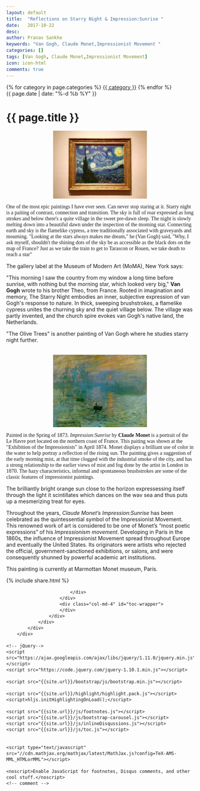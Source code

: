 ```yaml
---
layout: default
title:  "Reflections on Starry Night & Impression:Sunrise "
date:   2017-10-22
desc: 
author: Pranav Sankhe
keywords: "Van Gogh, Claude Monet,Impressionist Movement "
categories: []
tags: [Van Gogh, Claude Monet,Impressionist Movement]
icon: icon-html
comments: true
---
```


<div class="wrapper wrapper-content  animated fadeInRight article">
    <div class="row">
        <div class="col-lg-10 col-lg-offset-1">
            <div class="ibox">
                <div class="ibox-content">
                    <div class="pull-right">
                        {% for category in page.categories %}
                            <a class="btn btn-white btn-xs" href="{{ category | downcase | prepend: '/' | prepend: site.baseurl }}">{{ category }}</a>
                        {% endfor %}
                    </div>

<div class="text-center article-title">
                    <span class="text-muted"><i class="fa fa-clock-o"></i> {{ page.date | date: "%-d %b %Y" }}</span>
                        <h1>
                            {{ page.title }}
                        </h1>
                    </div>


<div style="display: flex; justify-content: center;">
<img src="https://raw.githubusercontent.com/sabSAThai/sabSAThai.github.io/master/static/assets/img/blog/paintings/starry_night.jpg" alt='The Starry Night'  width="50%" height="50%" align="middle">
</div>

<p style="font-family:FontAwesome;">
One of the most epic paintings I have ever seen. Can never stop staring at it. Starry night is a paiting of contrast, connection and transition. The sky is full of roar expressed as long strokes and below there's a quite village in the sweet pre-dawn sleep. The night is slowly melting down into a beautiful dawn under the inspection of the morning star. Connecting earth and sky is the flamelike cypress, a tree traditionally associated with graveyards and mourning. 
"Looking at the stars always makes me dream," he (Van Gogh) said, "Why, I ask myself, shouldn't the shining dots of the sky be as accessible as the black dots on the map of France? Just as we take the train to get to Tarascon or Rouen, we take death to reach a star"    

The gallery label at the Museum of Modern Art (MoMA), New York says:

"This morning I saw the country from my window a long time before sunrise, with nothing but the morning star, which looked very big," <strong>Van Gogh</strong> wrote to his brother Theo, from France.
Rooted in imagination and memory, The Starry Night embodies an inner, subjective expression of van Gogh's response to nature. In thick, sweeping brushstrokes, a flamelike cypress unites the churning sky and the quiet village below. The village was partly invented, and the church spire evokes van Gogh's native land, the Netherlands.

"The Olive Trees" is another painting of Van Gogh where he studies starry night further.
</p>
<br>

<div style="display: flex; justify-content: center;">
<img src="https://raw.githubusercontent.com/sabSAThai/sabSAThai.github.io/master/static/assets/img/blog/paintings/Impression.jpg" alt='Impression, Sunrise'  width="50%" height="50%" align="middle">
</div>

<p style="font-family:FontAwesome;">
Painted in the Spring of 1873. <i>Impression:Sunrise</i> by <strong>Claude Monet</strong> is a portrait of the Le Havre port located on the northern coast of France. This paiting was shown at the "Exhibition of the Impressionists" in April 1874. Monet displays a brilliant use of color in the water to help portray a reflection of the rising sun. The painting gives a suggestion of the early morning mist, at that time clogged with the industrial smoke of the city, and has a strong relationship to the earlier views of mist and fog done by the artist in London in 1870. The hazy characteristics, informal and spontaneous brushstrokes are some of the classic features of impressionist paintings.   

The brilliantly bright orange sun close to the horizon expressessing itself through the light it scintillates which dances on the wav sea and thus puts up a mesmerizing treat for eyes. 


Throughout the years, <i>Claude Monet’s Impression:Sunrise</i> has been celebrated as the quintessential symbol of the Impressionist Movement.  This renowned work of art is considered to be one of Monet’s “most poetic expressions” of his <i>Impressionism movement</i>. Developing in Paris in the 1860s, the influence of Impressionist Movement spread throughout Europe and eventually the United States. Its originators were artists who rejected the official, government-sanctioned exhibitions, or salons, and were consequently shunned by powerful academic art institutions. 

This painting is currently at Marmottan Monet museum, Paris.  
</p>




<div class="row">
                        <div class="col-lg-12">
                            <!-- share -->
                            {% include share.html %}
                            <br>
						<div id="disqus_thread"></div>

<script src="https://ajax.googleapis.com/ajax/libs/jquery/1.11.0/jquery.min.js"></script>
<script src="https://code.jquery.com/jquery-1.10.1.min.js"></script>

<script src="{{site.url}}/js/inlineDisqussions.js"></script>
<script src="{{site.url}}/js/disqus.js"></script>
                            </div>
                        </div>
                        <div class="col-md-4" id="toc-wrapper">
                        </div>
                    </div>
                </div>
            </div>
        </div>

    <!-- jQuery-->
    <script src="https://ajax.googleapis.com/ajax/libs/jquery/1.11.0/jquery.min.js"></script>
    <script src="https://code.jquery.com/jquery-1.10.1.min.js"></script>

    <script src="{{site.url}}/bootstrap/js/bootstrap.min.js"></script>

    <script src="{{site.url}}/highlight/highlight.pack.js"></script>
    <script>hljs.initHighlightingOnLoad();</script>

    <script src="{{site.url}}/js/footnotes.js"></script>
    <script src="{{site.url}}/js/bootstrap-carousel.js"></script>
    <script src="{{site.url}}/js/inlineDisqussions.js"></script>
    <script src="{{site.url}}/js/toc.js"></script>


    <script type="text/javascript" src="//cdn.mathjax.org/mathjax/latest/MathJax.js?config=TeX-AMS-MML_HTMLorMML"></script>

    <noscript>Enable JavaScript for footnotes, Disqus comments, and other cool stuff.</noscript>
    <!-- comment -->

</div>
</div>
</div>
</div>
</div>
</div>

</div>
